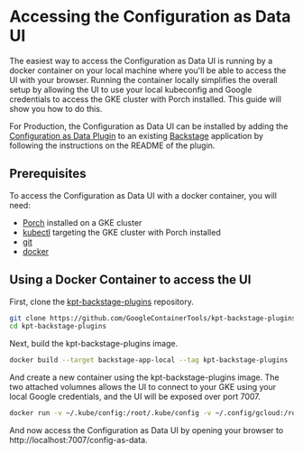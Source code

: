# Accessing the Configuration as Data UI

The easiest way to access the Configuration as Data UI is running by a docker
container on your local machine where you'll be able to access the UI with your
browser. Running the container locally simplifies the overall setup by allowing
the UI to use your local kubeconfig and Google credentials to access the GKE
cluster with Porch installed. This guide will show you how to do this.

For Production, the Configuration as Data UI can be installed by adding the
[Configuration as Data Plugin](https://github.com/GoogleContainerTools/kpt-backstage-plugins/tree/main/plugins/cad)
to an existing [Backstage](https://backstage.io) application by following the
instructions on the README of the plugin.

## Prerequisites

To access the Configuration as Data UI with a docker container, you will need:

*   [Porch](guides/porch-installation.md) installed on a GKE cluster
*   [kubectl](https://kubernetes.io/docs/tasks/tools/) targeting the GKE cluster
    with Porch installed
*   [git](https://git-scm.com/)
*   [docker](https://docs.docker.com/get-docker/)

## Using a Docker Container to access the UI

First, clone the
[kpt-backstage-plugins](https://github.com/GoogleContainerTools/kpt-backstage-plugins)
repository.

```sh
git clone https://github.com/GoogleContainerTools/kpt-backstage-plugins.git kpt-backstage-plugins
cd kpt-backstage-plugins
```

Next, build the kpt-backstage-plugins image.

```sh
docker build --target backstage-app-local --tag kpt-backstage-plugins .
```

And create a new container using the kpt-backstage-plugins image. The two
attached volumnes allows the UI to connect to your GKE using your local Google
credentials, and the UI will be exposed over port 7007.

```sh
docker run -v ~/.kube/config:/root/.kube/config -v ~/.config/gcloud:/root/.config/gcloud -p 7007:7007 kpt-backstage-plugins
```

And now access the Configuration as Data UI by opening your browser to
http://localhost:7007/config-as-data.
